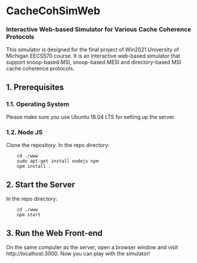 # CacheCohSimWeb
### Interactive Web-based Simulator for Various Cache Coherence Protocols

This simulator is designed for the final project of Win2021 University of Michigan EECS570 course. It is an interactive web-based simulator that support snoop-based MSI, snoop-based MESI and directory-based MSI cache coherence protocols.

## 1. Prerequisites
### 1.1. **Operating System**
Please make sure you use Ubuntu 18.04 LTS for setting up the server.

### 1.2. **Node JS**
Clone the repository. In the repo directory:
```
    cd ./www
    sudo apt-get install nodejs npm
    npm install .
```

## 2. Start the Server
In the repo directory:
```
    cd ./www
    npm start
```

## 3. Run the Web Front-end
On the same computer as the server, open a browser window and visit http://localhost:3000. Now you can play with the simulator!

